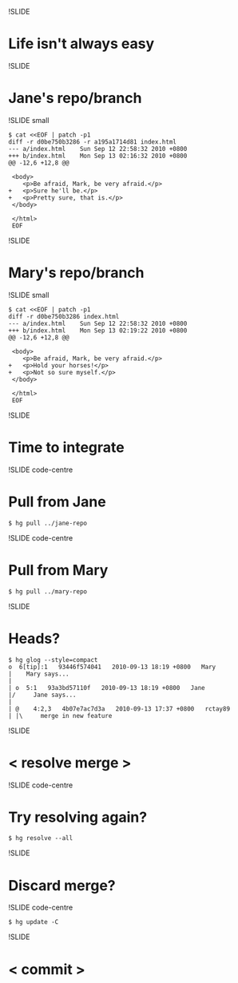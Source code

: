 !SLIDE

# Life isn't always easy

!SLIDE

# Jane's repo/branch

!SLIDE small

	$ cat <<EOF | patch -p1
	diff -r d0be750b3286 -r a195a1714d81 index.html
	--- a/index.html	Sun Sep 12 22:58:32 2010 +0800
	+++ b/index.html	Mon Sep 13 02:16:32 2010 +0800
	@@ -12,6 +12,8 @@

	 <body>
	 	<p>Be afraid, Mark, be very afraid.</p>
	+	<p>Sure he'll be.</p>
	+	<p>Pretty sure, that is.</p>
	 </body>

	 </html>
	 EOF

!SLIDE

# Mary's repo/branch

!SLIDE small

	$ cat <<EOF | patch -p1
	diff -r d0be750b3286 index.html
	--- a/index.html	Sun Sep 12 22:58:32 2010 +0800
	+++ b/index.html	Mon Sep 13 02:19:22 2010 +0800
	@@ -12,6 +12,8 @@

	 <body>
	 	<p>Be afraid, Mark, be very afraid.</p>
	+	<p>Hold your horses!</p>
	+	<p>Not so sure myself.</p>
	 </body>

	 </html>
	 EOF

!SLIDE

# Time to integrate

!SLIDE code-centre

# Pull from Jane

	$ hg pull ../jane-repo

!SLIDE code-centre

# Pull from Mary

	$ hg pull ../mary-repo

!SLIDE

# Heads?

	$ hg glog --style=compact
	o  6[tip]:1   93446f574041   2010-09-13 18:19 +0800   Mary
	|    Mary says...
	|
	| o  5:1   93a3bd57110f   2010-09-13 18:19 +0800   Jane
	|/     Jane says...
	|
	| @    4:2,3   4b07e7ac7d3a   2010-09-13 17:37 +0800   rctay89
	| |\     merge in new feature

!SLIDE

# &lt; resolve merge &gt;

!SLIDE code-centre

# Try resolving again?

	$ hg resolve --all

!SLIDE

# Discard merge?

!SLIDE code-centre

	$ hg update -C

!SLIDE

# &lt; commit &gt;
